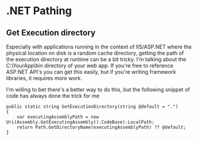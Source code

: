 # .NET Pathing

## Get Execution directory
Especially with applications running in the context of IIS/ASP.NET where the physical location on disk is a random cache directory, getting the path of the execution directory at runtime can be a bit tricky. I'm talking about the C:\YourApp\bin directory of your web app. If you're free to reference ASP.NET API's you can get this easily, but if you're writing framework libraries, it requires more work.

I'm willing to bet there's a better way to do this, but the following snippet of code has always done the trick for me

```
public static string GetExecutionDirectory(string @default = ".")  
{
    var executingAssemblyPath = new Uri(Assembly.GetExecutingAssembly().CodeBase).LocalPath;
    return Path.GetDirectoryName(executingAssemblyPath) ?? @default;
}
```
